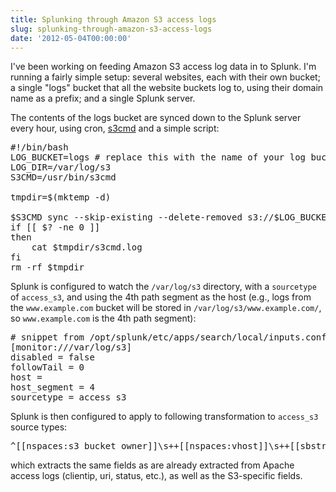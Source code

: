 ```yaml
---
title: Splunking through Amazon S3 access logs
slug: splunking-through-amazon-s3-access-logs
date: '2012-05-04T00:00:00'
---
```


<p>I've been working on feeding Amazon S3 access log data in to Splunk. I'm running a fairly simple setup: several websites, each with their own bucket; a single "logs" bucket that all the website buckets log to, using their domain name as a prefix; and a single Splunk server.</p>

<!--more-->

<p>The contents of the logs bucket are synced down to the Splunk server every hour, using cron, <a href=http://s3tools.org/s3cmd>s3cmd</a> and a simple script:

<pre class="prettyprint lang-bsh">
#!/bin/bash
LOG_BUCKET=logs # replace this with the name of your log bucket
LOG_DIR=/var/log/s3
S3CMD=/usr/bin/s3cmd

tmpdir=$(mktemp -d)

$S3CMD sync --skip-existing --delete-removed s3://$LOG_BUCKET/ $LOG_DIR/ &> $tmpdir/s3cmd.log
if [[ $? -ne 0 ]]
then
	cat $tmpdir/s3cmd.log
fi
rm -rf $tmpdir
</pre></p>

<p>Splunk is configured to watch the <code>/var/log/s3</code> directory, with a <code>sourcetype</code> of <code>access_s3</code>, and using the 4th path segment as the host (e.g., logs from the <code>www.example.com</code> bucket will be stored in <code>/var/log/s3/www.example.com/</code>, so <code>www.example.com</code> is the 4th path segment):
<pre class="prettyprint">
# snippet from /opt/splunk/etc/apps/search/local/inputs.conf
[monitor:///var/log/s3]
disabled = false
followTail = 0
host =
host_segment = 4
sourcetype = access_s3
</pre></p>

<p>Splunk is then configured to apply to following transformation to <code>access_s3</code> source types:
<pre>^[[nspaces:s3_bucket_owner]]\s++[[nspaces:vhost]]\s++[[sbstring:req_time]]\s++[[nspaces:clientip]]\s++[[nspaces:user]]\s++[[nspaces:s3_request_id]]\s++[[nspaces:s3_operation]]\s++[[nspaces:s3_key]]\s++[[access-request]]\s++[[nspaces:status]]\s++[[nspaces:s3_error_code]]\s++[[nspaces:bytes]]\s++[[nspaces:s3_object_size]]\s++[[nspaces:s3_total_time]]\s++[[nspaces:s3_turnaround_time]]\s++"(?<referer>[[bc_domain:referer_]]?+[^"]*+)"\s++[[qstring:useragent]]\s++[[nspaces:s3_version_id]][[all:other]]</pre></p>

<p>which extracts the same fields as are already extracted from Apache access logs (clientip, uri, status, etc.), as well as the S3-specific fields.</p>

